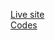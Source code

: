 <a href='https://smoky-tyres.web.app/'>Live site</a> </br>
<a href='https://github.com/Xoaib007/Smoky-Tyres'>Codes</a>
